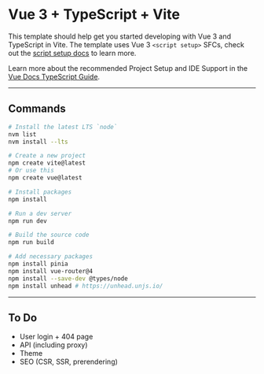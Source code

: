 # Vue 3 + TypeScript + Vite

This template should help get you started developing with Vue 3 and TypeScript in Vite. The template uses Vue 3 `<script setup>` SFCs, check out the [script setup docs](https://v3.vuejs.org/api/sfc-script-setup.html#sfc-script-setup) to learn more.

Learn more about the recommended Project Setup and IDE Support in the [Vue Docs TypeScript Guide](https://vuejs.org/guide/typescript/overview.html#project-setup).

---

## Commands

```bash
# Install the latest LTS `node`
nvm list
nvm install --lts
```

```bash
# Create a new project
npm create vite@latest
# Or use this
npm create vue@latest

# Install packages
npm install

# Run a dev server
npm run dev

# Build the source code
npm run build
```

```bash
# Add necessary packages
npm install pinia
npm install vue-router@4
npm install --save-dev @types/node
npm install unhead # https://unhead.unjs.io/
```

---

## To Do

- User login + 404 page
- API (including proxy)
- Theme
- SEO (CSR, SSR, prerendering)